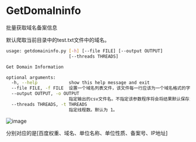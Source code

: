 # GetDomaIninfo
 批量获取域名备案信息


默认爬取当前目录中的test.txt文件中的域名。

```bash
usage: getdomaininfo.py [-h] [--file FILE] [--output OUTPUT]
                        [--threads THREADS]

Get Domain Information

optional arguments:
  -h, --help            show this help message and exit
  --file FILE, -f FILE  设置一个域名列表文件，该文件每一行应该为一个域名格式的字符串。默认为当前目录下的test.txt。
  --output OUTPUT, -o OUTPUT
                        指定输出的csv文件名。不指定该参数程序将会将结果默认保存为[当前时间戳.csv]文件。
  --threads THREADS, -t THREADS
                        指定线程数。默认为 1。
```
                        

![image](https://github.com/Chinesespeople/GetDomaIninfo/assets/42881938/16c388ee-e668-422c-b131-4d362d9e8908)

分别对应的是[百度权重、域名、单位名称、单位性质、备案号、IP地址]
